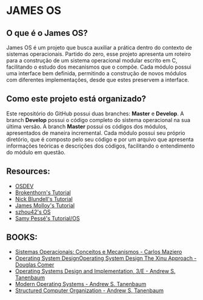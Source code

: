 # JAMES OS

## O que é o James OS?
  James OS é um projeto que busca auxiliar a prática dentro do contexto de sistemas operacionais. Partido do zero, esse projeto apresenta um roteiro para a construção de um sistema operacional modular escrito em C, facilitando o estudo dos mecanismos que o compõe. Cada módulo possui uma interface bem definida, permitindo a construção de novos módulos com diferentes implementações, desde que estes preservem a interface.

## Como este projeto está organizado?
  Este repositório do GitHub possui duas branches: **Master** e **Develop**. A branch **Develop** possui o código completo do sistema operacional na sua última versão. A branch **Master** possui os códigos dos módulos, apresentados de maneira incremental. Cada módulo possui seu próprio diretório, que é composto pelo seu código e por um arquivo que apresenta informações teóricas e descrições dos códigos, facilitando o entendimento do módulo em questão.
  


## Resources:
  - [OSDEV](https://wiki.osdev.org)
  - [Brokenthorn's Tutorial](http://brokenthorn.com/Resources/OSDevIndex.html)
  - [Nick Blundell's Tutorial](https://www.cs.bham.ac.uk/~exr/lectures/opsys/10_11/lectures/os-dev.pdf)
  - [James Molloy's Tutorial](http://www.jamesmolloy.co.uk/tutorial_html)
  - [szhou42's OS](https://github.com/szhou42/osdev)
  - [Samy Pessé's Tutorial/OS](https://github.com/SamyPesse/How-to-Make-a-Computer-Operating-System)

## BOOKS:
  - [Sistemas Operacionais: Conceitos e Mecanismos - Carlos Maziero](http://wiki.inf.ufpr.br/maziero/doku.php?id=socm:start)
  - [Operating System DesignOperating System Design The Xinu Approach - Douglas Comer](https://xinu.cs.purdue.edu/)
  - [Operating Systems Design and Implementation, 3/E - Andrew S. Tanenbaum](https://media.pearsoncmg.com/bc/abp/cs-resources/products/product.html#product,isbn=0131429388)
  - [Modern Operating Systems - Andrew S. Tanenbaum](https://media.pearsoncmg.com/bc/abp/cs-resources/products/product.html#product,isbn=013359162X)
  - [Structured Computer Organization - Andrew S. Tanenbaum](https://media.pearsoncmg.com/bc/abp/cs-resources/products/product.html#product,isbn=0132916525)
